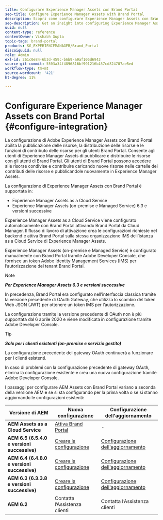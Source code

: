 ```yaml
---
title: Configurare Experience Manager Assets con Brand Portal
seo-title: Configure Experience Manager Assets with Brand Portal
description: Scopri come configurare Experience Manager Assets con Brand Portal.
seo-description: Get an insight into configuring Experience Manager Assets with Brand Portal.
uuid: null
content-type: reference
contentOwner: Vishabh Gupta
topic-tags: brand-portal
products: SG_EXPERIENCEMANAGER/Brand_Portal
discoiquuid: null
role: Admin
exl-id: 261c0e84-6b3d-459c-b6b9-a9af106d6943
source-git-commit: 5503a34f4896816bf991216b457cd824707ae5ed
workflow-type: tm+mt
source-wordcount: '421'
ht-degree: 11%

---
```


# Configurare Experience Manager Assets con Brand Portal {#configure-integration}

La configurazione di Adobe Experience Manager Assets con Brand Portal abilita la pubblicazione delle risorse, la distribuzione delle risorse e le funzioni di contributo delle risorse per gli utenti Brand Portal. Consente agli utenti di Experience Manager Assets di pubblicare e distribuire le risorse con gli utenti di Brand Portal. Gli utenti di Brand Portal possono accedere alle risorse condivise e contribuire caricando nuove risorse nelle cartelle dei contributi delle risorse e pubblicandole nuovamente in Experience Manager Assets.

La configurazione di Experience Manager Assets con Brand Portal è supportata in:

* Experience Manager Assets as a Cloud Service
* Experience Manager Assets (on-premise e Managed Service) 6.3 e versioni successive

Experience Manager Assets as a Cloud Service viene configurato automaticamente con Brand Portal attivando Brand Portal da Cloud Manager. Il flusso di lavoro di attivazione crea le configurazioni richieste nel backend e attiva Brand Portal sulla stessa organizzazione IMS dell’istanza as a Cloud Service di Experience Manager Assets.

Experience Manager Assets (on-premise e Managed Service) è configurato manualmente con Brand Portal tramite Adobe Developer Console, che fornisce un token Adobe Identity Management Services (IMS) per l’autorizzazione del tenant Brand Portal.

>[!NOTE]
>
>***Per Experience Manager Assets 6.3 e versioni successive***
>
>In precedenza, Brand Portal era configurato nell’interfaccia classica tramite la versione precedente di OAuth Gateway, che utilizza lo scambio del token Web JSON (JWT) per ottenere un token IMS per l’autorizzazione.
>
>La configurazione tramite la versione precedente di OAuth non è più supportata dal 6 aprile 2020 e viene modificata in configurazione tramite Adobe Developer Console.


>[!TIP]
>
>***Solo per i clienti esistenti (on-premise e servizio gestito)***
>
>La configurazione precedente del gateway OAuth continuerà a funzionare per i clienti esistenti.
>
>In caso di problemi con la configurazione precedente di gateway OAuth, elimina la configurazione esistente e crea una nuova configurazione tramite Adobe Developer Console.

I passaggi per configurare AEM Assets con Brand Portal variano a seconda della versione AEM e se si sta configurando per la prima volta o se si stanno aggiornando le configurazioni esistenti:

| **Versione di AEM** | **Nuova configurazione** | **Configurazione dell&#39;aggiornamento** |
|---|---|---|
| **AEM Assets as a Cloud Service** | [Attiva Brand Portal](https://experienceleague.adobe.com/docs/experience-manager-cloud-service/assets/brand-portal/configure-aem-assets-with-brand-portal.html) | - |
| **AEM 6.5 (6.5.4.0 e versioni successive)** | [Creare la configurazione](https://experienceleague.adobe.com/docs/experience-manager-65/assets/brandportal/configure-aem-assets-with-brand-portal.html) | [Configurazione dell&#39;aggiornamento](https://experienceleague.adobe.com/docs/experience-manager-65/assets/brandportal/configure-aem-assets-with-brand-portal.html#upgrade-integration-65) |
| **AEM 6.4 (6.4.8.0 e versioni successive)** | [Creare la configurazione](https://experienceleague.adobe.com/docs/experience-manager-64/assets/brandportal/configure-aem-assets-with-brand-portal.html) | [Configurazione dell&#39;aggiornamento](https://experienceleague.adobe.com/docs/experience-manager-64/assets/brandportal/configure-aem-assets-with-brand-portal.html#upgrade-integration-64) |
| **AEM 6.3 (6.3.3.8 e versioni successive)** | [Creare la configurazione](https://helpx.adobe.com/it/experience-manager/6-3/assets/using/brand-portal-configuring-integration.html) | [Configurazione dell&#39;aggiornamento](https://helpx.adobe.com/it/experience-manager/6-3/assets/using/brand-portal-configuring-integration.html#Upgradeconfiguration) |
| **AEM 6.2** | Contatta l’Assistenza clienti | Contatta l’Assistenza clienti |
